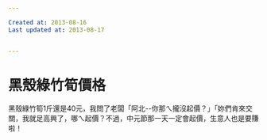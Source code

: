 ```yaml
---

Created at: 2013-08-16
Last updated at: 2013-08-17


---
```


# 黑殼綠竹筍價格


黑殼綠竹筍1斤還是40元，我問了老闆「阿北--你那ㄟ攏沒起價？」「妳們肯來交關，我就足高興了，哪ㄟ起價？不過，中元節那一天一定會起價，生意人也是要賺啦！

